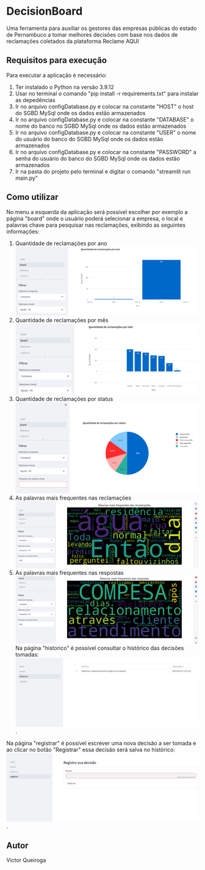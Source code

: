 # DecisionBoard

Uma ferramenta para auxiliar os gestores das empresas públicas do estado de Pernambuco a tomar melhores decisões com base nos dados de reclamações coletados da plataforma Reclame AQUI

## Requisitos para execução

Para executar a aplicação é necessário: 
  1. Ter instalado o Python na versão 3.9.12
  2. Usar no terminal o comando "pip install -r requirements.txt" para instalar as depedências
  3. Ir no arquivo configDatabase.py e colocar na constante "HOST" o host do SGBD MySql onde os dados estão armazenados
  4. Ir no arquivo configDatabase.py e colocar na constante "DATABASE" o nome do banco no SGBD MySql onde os dados estão armazenados
  5. Ir no arquivo configDatabase.py e colocar na constante "USER" o nome do usuário do banco do SGBD MySql onde os dados estão armazenados
  6. Ir no arquivo configDatabase.py e colocar na constante "PASSWORD" a senha do usuário do banco do SGBD MySql onde os dados estão armazenados
  7. Ir na pasta do projeto pelo terminal e digitar o comando "streamlit run main.py"

## Como utilizar

No menu a esquerda da aplicação será possivel escolher por exemplo a página "board" onde o usuário poderá selecionar a empresa, o local e palavras chave para pesquisar nas reclamações, exibindo as seguintes informações:
  1. Quantidade de reclamações por ano
     ![QtdAno](https://github.com/VictorQueiroga/DecisionBoardMonografia/blob/main/assets/qtd-ano.png)
  2. Quantidade de reclamações por mês
     ![QtdMes](https://github.com/VictorQueiroga/DecisionBoardMonografia/blob/main/assets/qtd-mes.png)
  3. Quantidade de reclamações por status
     ![QtdStatus](https://github.com/VictorQueiroga/DecisionBoardMonografia/blob/main/assets/qtd-status.png)
  4. As palavras mais frequentes nas reclamações
     ![Reclamacoes](https://github.com/VictorQueiroga/DecisionBoardMonografia/blob/main/assets/wordcloud-reclamacoes.png)
  5. As palavras mais frequentes nas respostas
     ![Respostas](https://github.com/VictorQueiroga/DecisionBoardMonografia/blob/main/assets/wordcloud-respostas.png)
Na página "historico" é possível consultar o histórico das decisões tomadas:
     ![Historico](https://github.com/VictorQueiroga/DecisionBoardMonografia/blob/main/assets/historico.png).

Na página "registrar" é possível escrever uma nova decisão a ser tomada e ao clicar no botão "Registrar" essa decisão será salva no histórico:
     ![Registrar](https://github.com/VictorQueiroga/DecisionBoardMonografia/blob/main/assets/registrar.png).
     
## Autor

Victor Queiroga

